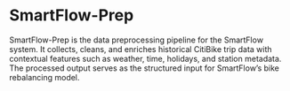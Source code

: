 # SmartFlow-Prep
SmartFlow-Prep is the data preprocessing pipeline for the SmartFlow system. It collects, cleans, and enriches historical CitiBike trip data with contextual features such as weather, time, holidays, and station metadata. The processed output serves as the structured input for SmartFlow’s bike rebalancing model.

